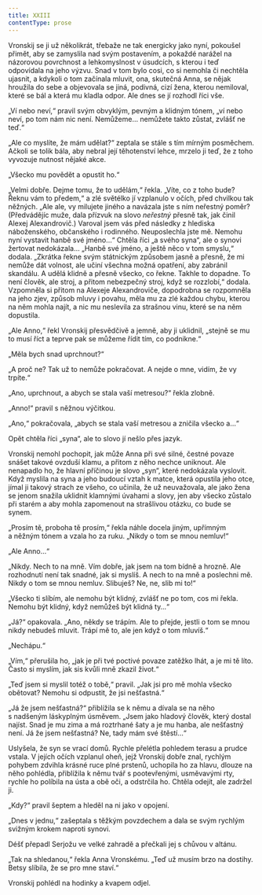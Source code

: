 ```yaml
---
title: XXIII
contentType: prose
---
```


<section>

Vronskij se ji už několikrát, třebaže ne tak energicky jako nyní, pokoušel přimět, aby se zamyslila nad svým postavením, a pokaždé narážel na názorovou povrchnost a lehkomyslnost v úsudcích, s kterou i teď odpovídala na jeho výzvu. Snad v tom bylo cosi, co si nemohla či nechtěla ujasnit, a kdykoli o tom začínala mluvit, ona, skutečná Anna, se nějak hroužila do sebe a objevovala se jiná, podivná, cizí žena, kterou nemiloval, které se bál a která mu kladla odpor. Ale dnes se jí rozhodl říci vše.

„Ví nebo neví,“ pravil svým obvyklým, pevným a klidným tónem, „ví nebo neví, po tom nám nic není. Nemůžeme… nemůžete takto zůstat, zvlášť ne teď.“

„Ale co myslíte, že mám udělat?“ zeptala se stále s tím mírným posměchem. Ačkoli se tolik bála, aby nebral její těhotenství lehce, mrzelo ji teď, že z toho vyvozuje nutnost nějaké akce.

„Všecko mu povědět a opustit ho.“

„Velmi dobře. Dejme tomu, že to udělám,“ řekla. „Víte, co z toho bude? Řeknu vám to předem,“ a zlé světélko jí vzplanulo v očích, před chvilkou tak něžných. „Ale ale, vy milujete jiného a navázala jste s ním neřestný poměr? (Předvádějíc muže, dala přízvuk na slovo _neřestný_ přesně tak, jak činil Alexej Alexandrovič.) Varoval jsem vás před následky z hlediska náboženského, občanského i rodinného. Neuposlechla jste mě. Nemohu nyní vystavit hanbě své jméno…“ Chtěla říci „a svého syna“, ale o synovi žertovat nedokázala… „Hanbě své jméno, a ještě něco v tom smyslu,“ dodala. „Zkrátka řekne svým státnickým způsobem jasně a přesně, že mi nemůže dát volnost, ale učiní všechna možná opatření, aby zabránil skandálu. A udělá klidně a přesně všecko, co řekne. Takhle to dopadne. To není člověk, ale stroj, a přitom nebezpečný stroj, když se rozzlobí,“ dodala. Vzpomněla si přitom na Alexeje Alexandroviče, dopodrobna se rozpomněla na jeho zjev, způsob mluvy i povahu, měla mu za zlé každou chybu, kterou na něm mohla najít, a nic mu neslevila za strašnou vinu, které se na něm dopustila.

„Ale Anno,“ řekl Vronskij přesvědčivě a jemně, aby ji uklidnil, „stejně se mu to musí říct a teprve pak se můžeme řídit tím, co podnikne.“

„Měla bych snad uprchnout?“

„A proč ne? Tak už to nemůže pokračovat. A nejde o mne, vidím, že vy trpíte.“

„Ano, uprchnout, a abych se stala vaší metresou?“ řekla zlobně.

„Anno!“ pravil s něžnou výčitkou.

„Ano,“ pokračovala, „abych se stala vaší metresou a zničila všecko a…“

Opět chtěla říci „syna“, ale to slovo jí nešlo přes jazyk.

Vronskij nemohl pochopit, jak může Anna při své silné, čestné povaze snášet takové ovzduší klamu, a přitom z něho nechce uniknout. Ale nenapadlo ho, že hlavní příčinou je slovo „syn“, které nedokázala vyslovit. Když myslila na syna a jeho budoucí vztah k matce, která opustila jeho otce, jímal ji takový strach ze všeho, co učinila, že už neuvažovala, ale jako žena se jenom snažila uklidnit klamnými úvahami a slovy, jen aby všecko zůstalo při starém a aby mohla zapomenout na strašlivou otázku, co bude se synem.

„Prosím tě, proboha tě prosím,“ řekla náhle docela jiným, upřímným a něžným tónem a vzala ho za ruku. „Nikdy o tom se mnou nemluv!“

„Ale Anno…“

„Nikdy. Nech to na mně. Vím dobře, jak jsem na tom bídně a hrozně. Ale rozhodnutí není tak snadné, jak si myslíš. A nech to na mně a poslechni mě. Nikdy o tom se mnou nemluv. Slibuješ? Ne, ne, slib mi to!“

„Všecko ti slíbím, ale nemohu být klidný, zvlášť ne po tom, cos mi řekla. Nemohu být klidný, když nemůžeš být klidná ty…“

„Já?“ opakovala. „Ano, někdy se trápím. Ale to přejde, jestli o tom se mnou nikdy nebudeš mluvit. Trápí mě to, ale jen když o tom mluvíš.“

„Nechápu.“

„Vím,“ přerušila ho, „jak je při tvé poctivé povaze zatěžko lhát, a je mi tě líto. Často si myslím, jak sis kvůli mně zkazil život.“

„Teď jsem si myslil totéž o tobě,“ pravil. „Jak jsi pro mě mohla všecko obětovat? Nemohu si odpustit, že jsi nešťastná.“

„Já že jsem nešťastná?“ přiblížila se k němu a dívala se na něho s nadšeným láskyplným úsměvem. „Jsem jako hladový člověk, který dostal najíst. Snad je mu zima a má roztrhané šaty a je mu hanba, ale nešťastný není. Já že jsem nešťastná? Ne, tady mám své štěstí…“

Uslyšela, že syn se vrací domů. Rychle přelétla pohledem terasu a prudce vstala. V jejích očích vzplanul oheň, jejž Vronskij dobře znal, rychlým pohybem zdvihla krásné ruce plné prstenů, uchopila ho za hlavu, dlouze na něho pohlédla, přiblížila k němu tvář s pootevřenými, usměvavými rty, rychle ho políbila na ústa a obě oči, a odstrčila ho. Chtěla odejít, ale zadržel ji.

„Kdy?“ pravil šeptem a hleděl na ni jako v opojení.

„Dnes v jednu,“ zašeptala s těžkým povzdechem a dala se svým rychlým svižným krokem naproti synovi.

Déšť přepadl Serjožu ve velké zahradě a přečkali jej s chůvou v altánu.

„Tak na shledanou,“ řekla Anna Vronskému. „Teď už musím brzo na dostihy. Betsy slíbila, že se pro mne staví.“

Vronskij pohlédl na hodinky a kvapem odjel.

</section>
